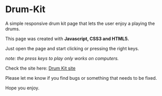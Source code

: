 # Drum-Kit

A simple responsive drum kit page that lets the user enjoy a playing the drums.

This page was created with <b>Javascript, CSS3 and HTML5.</b>

Just open the page and start clicking or pressing the right keys.

*note: the press keys to play only works on computers.*

Check the site here: [Drum Kit site](https://leorrose.github.io/Drum-Kit.io/) 

Please let me know if you find  bugs or something that needs to be fixed.

Hope you enjoy.
